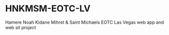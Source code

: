 # HNKMSM-EOTC-LV
Hamere Noah Kidane Mihret &amp; Saint Michaels EOTC Las Vegas web app and web sit project 
